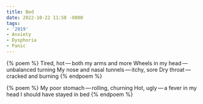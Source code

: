 ```yaml
---
title: Bed
date: 2022-10-22 11:58 -0800
tags:
- '2019'
- Anxiety
- Dysphoria
- Panic
---
```

{% poem %}
Tired, hot&thinsp;—&thinsp;both my arms and more
Wheels in my head&thinsp;—&thinsp;unbalanced turning
My nose and nasal tunnels&thinsp;—&thinsp;itchy, sore
Dry throat&thinsp;—&thinsp;cracked and burning
{% endpoem %}

{% poem %}
My poor stomach&thinsp;—&thinsp;rolling, churning
Hot, ugly&thinsp;—&thinsp;a fever in my head
I should have stayed in bed
{% endpoem %}

